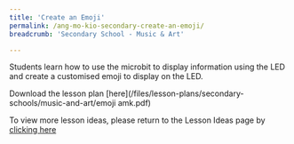 ```yaml
---
title: 'Create an Emoji'
permalink: /ang-mo-kio-secondary-create-an-emoji/
breadcrumb: 'Secondary School - Music & Art'

---
```



Students learn how to use the microbit to display information using the LED and create a customised emoji to display on the LED.

Download the lesson plan [here](/files/lesson-plans/secondary-schools/music-and-art/emoji amk.pdf)

To view more lesson ideas, please return to the Lesson Ideas page by [clicking here](/in-schools/digital-maker/lesson-ideas-secondary/)
